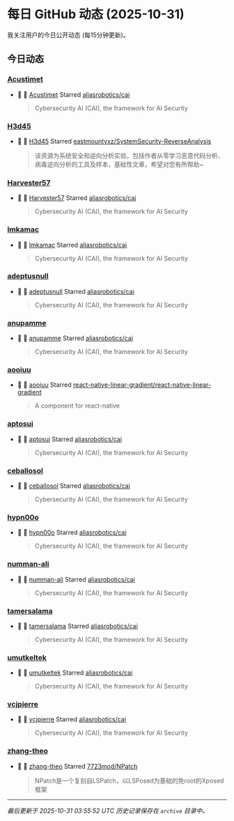 # 每日 GitHub 动态 (2025-10-31)

我关注用户的今日公开动态 (每15分钟更新)。

## 今日动态

### [Acustimet](https://github.com/Acustimet)
- 🌟 👤 [Acustimet](https://github.com/Acustimet) Starred [aliasrobotics/cai](https://github.com/aliasrobotics/cai)
  > Cybersecurity AI (CAI), the framework for AI Security

### [H3d45](https://github.com/H3d45)
- 🌟 👤 [H3d45](https://github.com/H3d45) Starred [eastmountyxz/SystemSecurity-ReverseAnalysis](https://github.com/eastmountyxz/SystemSecurity-ReverseAnalysis)
  > 该资源为系统安全和逆向分析实验，包括作者从零学习恶意代码分析、病毒逆向分析的工具及样本，基础性文章，希望对您有所帮助~

### [Harvester57](https://github.com/Harvester57)
- 🌟 👤 [Harvester57](https://github.com/Harvester57) Starred [aliasrobotics/cai](https://github.com/aliasrobotics/cai)
  > Cybersecurity AI (CAI), the framework for AI Security

### [Imkamac](https://github.com/Imkamac)
- 🌟 👤 [Imkamac](https://github.com/Imkamac) Starred [aliasrobotics/cai](https://github.com/aliasrobotics/cai)
  > Cybersecurity AI (CAI), the framework for AI Security

### [adeptusnull](https://github.com/adeptusnull)
- 🌟 👤 [adeptusnull](https://github.com/adeptusnull) Starred [aliasrobotics/cai](https://github.com/aliasrobotics/cai)
  > Cybersecurity AI (CAI), the framework for AI Security

### [anupamme](https://github.com/anupamme)
- 🌟 👤 [anupamme](https://github.com/anupamme) Starred [aliasrobotics/cai](https://github.com/aliasrobotics/cai)
  > Cybersecurity AI (CAI), the framework for AI Security

### [aooiuu](https://github.com/aooiuu)
- 🌟 👤 [aooiuu](https://github.com/aooiuu) Starred [react-native-linear-gradient/react-native-linear-gradient](https://github.com/react-native-linear-gradient/react-native-linear-gradient)
  > A <LinearGradient /> component for react-native

### [aptosui](https://github.com/aptosui)
- 🌟 👤 [aptosui](https://github.com/aptosui) Starred [aliasrobotics/cai](https://github.com/aliasrobotics/cai)
  > Cybersecurity AI (CAI), the framework for AI Security

### [ceballosol](https://github.com/ceballosol)
- 🌟 👤 [ceballosol](https://github.com/ceballosol) Starred [aliasrobotics/cai](https://github.com/aliasrobotics/cai)
  > Cybersecurity AI (CAI), the framework for AI Security

### [hypn00o](https://github.com/hypn00o)
- 🌟 👤 [hypn00o](https://github.com/hypn00o) Starred [aliasrobotics/cai](https://github.com/aliasrobotics/cai)
  > Cybersecurity AI (CAI), the framework for AI Security

### [numman-ali](https://github.com/numman-ali)
- 🌟 👤 [numman-ali](https://github.com/numman-ali) Starred [aliasrobotics/cai](https://github.com/aliasrobotics/cai)
  > Cybersecurity AI (CAI), the framework for AI Security

### [tamersalama](https://github.com/tamersalama)
- 🌟 👤 [tamersalama](https://github.com/tamersalama) Starred [aliasrobotics/cai](https://github.com/aliasrobotics/cai)
  > Cybersecurity AI (CAI), the framework for AI Security

### [umutkeltek](https://github.com/umutkeltek)
- 🌟 👤 [umutkeltek](https://github.com/umutkeltek) Starred [aliasrobotics/cai](https://github.com/aliasrobotics/cai)
  > Cybersecurity AI (CAI), the framework for AI Security

### [vcjpierre](https://github.com/vcjpierre)
- 🌟 👤 [vcjpierre](https://github.com/vcjpierre) Starred [aliasrobotics/cai](https://github.com/aliasrobotics/cai)
  > Cybersecurity AI (CAI), the framework for AI Security

### [zhang-theo](https://github.com/zhang-theo)
- 🌟 👤 [zhang-theo](https://github.com/zhang-theo) Starred [7723mod/NPatch](https://github.com/7723mod/NPatch)
  > NPatch是一个复刻自LSPatch，以LSPosed为基础的免root的Xposed框架


---
*最后更新于 2025-10-31 03:55:52 UTC*
*历史记录保存在 `archive` 目录中。*
